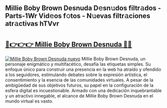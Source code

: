 ## Millie Boby Brown Desnuda D𝚎sn𝚞dos filtr𝚊dos - Parts-1Wr Vid𝚎os f𝚘tos - N𝚞evas filtr𝚊ciones atr𝚊ctivas hTVvr

# <h2><a href="http://mb6q4hc.tromn.icu/?c=Millie+Boby+Brown+Desnuda">🔗👉👉👉 Millie Boby Brown Desnuda 🔗🔗</a></h2>

[![Millie Boby Brown Desnuda nuevo](https://i.imgur.com/pEAQMta.gif)](http://mb6q4hc.tromn.icu/?c=Millie+Boby+Brown+Desnuda)
Millie Boby Brown Desnuda, un personaje enigmático y multifacético, desafía las etiquetas simples. Su enfoque único para construir una presencia en la web ha atraído y ofendido a los seguidores, estimulando debates sobre la expresión artística, el consentimiento y la esencia de las comunidades virtuales. A pesar de la ambigüedad de sus objetivos futuros, su papel en la configuración de la esfera digital es incuestionable. Armado con una dedicación inquebrantable y un atractivo innegable, el alcance de Millie Boby Brown Desnuda en el mundo virtual es vasto.
